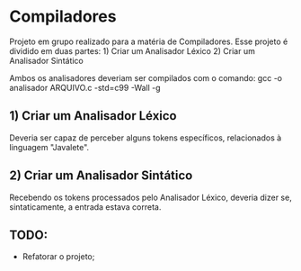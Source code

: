 # Compiladores
Projeto em grupo realizado para a matéria de Compiladores.
Esse projeto é dividido em duas partes:
	1) Criar um Analisador Léxico
	2) Criar um Analisador Sintático
	
Ambos os analisadores deveriam ser compilados com o comando: 
gcc -o analisador ARQUIVO.c -std=c99 -Wall -g


## 1) Criar um Analisador Léxico
Deveria ser capaz de perceber alguns tokens específicos, relacionados à linguagem
"Javalete". 

## 2) Criar um Analisador Sintático
Recebendo os tokens processados pelo Analisador Léxico, deveria dizer se, sintaticamente, a entrada estava correta.

## TODO: 
- Refatorar o projeto;
